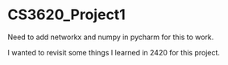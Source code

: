 # CS3620_Project1
Need to add networkx and numpy in pycharm for this to work. 

I wanted to revisit some things I learned in 2420 for this project. 
